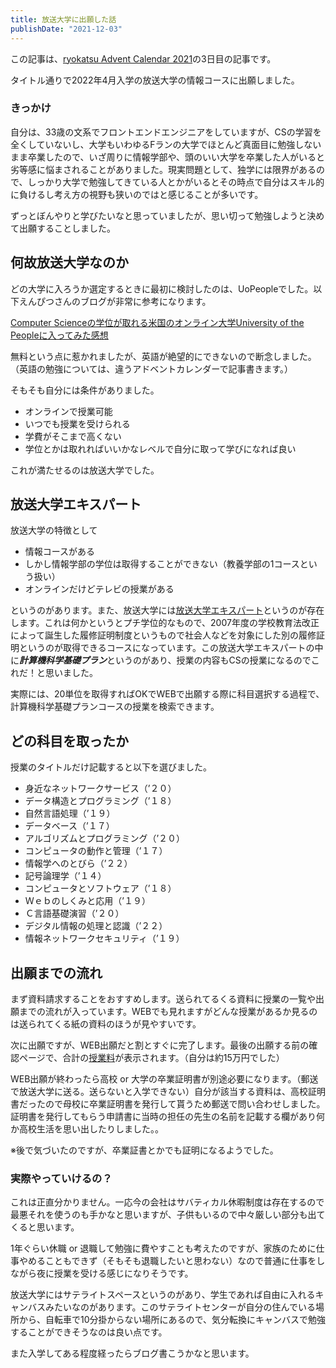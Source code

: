 ```yaml
---
title: 放送大学に出願した話
publishDate: "2021-12-03"
---
```


この記事は、[ryokatsu Advent Calendar 2021](https://adventar.org/calendars/7126)の3日目の記事です。

タイトル通りで2022年4月入学の放送大学の情報コースに出願しました。

### きっかけ

自分は、33歳の文系でフロントエンドエンジニアをしていますが、CSの学習を全くしていないし、大学もいわゆるFランの大学でほとんど真面目に勉強しないまま卒業したので、いざ周りに情報学部や、頭のいい大学を卒業した人がいると劣等感に悩まされることがありました。現実問題として、独学には限界があるので、しっかり大学で勉強してきている人とかがいるとその時点で自分はスキル的に負けるし考え方の視野も狭いのではと感じることが多いです。

ずっとぼんやりと学びたいなと思っていましたが、思い切って勉強しようと決めて出願することしました。

## 何故放送大学なのか

どの大学に入ろうか選定するときに最初に検討したのは、UoPeopleでした。以下えんぴつさんのブログが非常に参考になります。


[Computer Scienceの学位が取れる米国のオンライン大学University of the Peopleに入ってみた感想](https://empitsu88.hatenablog.com/entry/2020/03/23/201900)

無料という点に惹かれましたが、英語が絶望的にできないので断念しました。（英語の勉強については、違うアドベントカレンダーで記事書きます。）

そもそも自分には条件がありました。

- オンラインで授業可能
- いつでも授業を受けられる
- 学費がそこまで高くない
- 学位とかは取れればいいかなレベルで自分に取って学びになれば良い

これが満たせるのは放送大学でした。


## 放送大学エキスパート
放送大学の特徴として

- 情報コースがある
- しかし情報学部の学位は取得することができない（教養学部の1コースという扱い）
- オンラインだけどテレビの授業がある

というのがあります。また、放送大学には[放送大学エキスパート](https://www.ouj.ac.jp/hp/gakubu/expert/)というのが存在します。これは何かというとプチ学位的なもので、2007年度の学校教育法改正によって誕生した履修証明制度というもので社会人などを対象にした別の履修証明というのが取得できるコースになっています。この放送大学エキスパートの中に***計算機科学基礎プラン***というのがあり、授業の内容もCSの授業になるのでこれだ！と思いました。

実際には、20単位を取得すればOKでWEBで出願する際に科目選択する過程で、計算機科学基礎プランコースの授業を検索できます。

## どの科目を取ったか

授業のタイトルだけ記載すると以下を選びました。

- 身近なネットワークサービス（’２０）
- データ構造とプログラミング（’１８）
- 自然言語処理（’１９）
- データベース（’１７）
- アルゴリズムとプログラミング（’２０）
- コンピュータの動作と管理（’１７）
- 情報学へのとびら（’２２）
- 記号論理学（’１４）
- コンピュータとソフトウェア（’１８）
- Ｗｅｂのしくみと応用（’１９）
- Ｃ言語基礎演習（’２０）
- デジタル情報の処理と認識（’２２）
- 情報ネットワークセキュリティ（’１９）


## 出願までの流れ

まず資料請求することをおすすめします。送られてるくる資料に授業の一覧や出願までの流れが入っています。WEBでも見れますがどんな授業があるか見るのは送られてくる紙の資料のほうが見やすいです。

次に出願ですが、WEB出願だと割とすぐに完了します。最後の出願する前の確認ページで、合計の[授業料](https://www.ouj.ac.jp/hp/nyugaku/gakubu/tuition.html)が表示されます。（自分は約15万円でした）

WEB出願が終わったら高校 or 大学の卒業証明書が別途必要になります。（郵送で放送大学に送る。送らないと入学できない）自分が該当する資料は、高校証明書だったので母校に卒業証明書を発行して貰うため郵送で問い合わせしました。証明書を発行してもらう申請書に当時の担任の先生の名前を記載する欄があり何か高校生活を思い出したりしました。。

※後で気づいたのですが、卒業証書とかでも証明になるようでした。

### 実際やっていけるの？

これは正直分かりません。一応今の会社はサバティカル休暇制度は存在するので最悪それを使うのも手かなと思いますが、子供もいるので中々厳しい部分も出てくると思います。

1年ぐらい休職 or 退職して勉強に費やすことも考えたのですが、家族のために仕事やめることもできず（そもそも退職したいと思わない）なので普通に仕事をしながら夜に授業を受ける感じになりそうです。

放送大学にはサテライトスペースというのがあり、学生であれば自由に入れるキャンバスみたいなのがあります。このサテライトセンターが自分の住んでいる場所から、自転車で10分掛からない場所にあるので、気分転換にキャンバスで勉強することができそうなのは良い点です。

また入学してある程度経ったらブログ書こうかなと思います。


